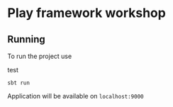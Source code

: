# Play framework workshop

## Running

To run the project use

test

`sbt run`

Application will be available on `localhost:9000`
